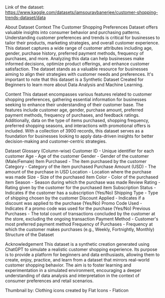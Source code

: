 Link of the dataset: https://www.kaggle.com/datasets/iamsouravbanerjee/customer-shopping-trends-dataset/data

About Dataset
Context
The Customer Shopping Preferences Dataset offers valuable insights into consumer behavior and purchasing patterns. Understanding customer preferences and trends is critical for businesses to tailor their products, marketing strategies, and overall customer experience. This dataset captures a wide range of customer attributes including age, gender, purchase history, preferred payment methods, frequency of purchases, and more. Analyzing this data can help businesses make informed decisions, optimize product offerings, and enhance customer satisfaction. The dataset stands as a valuable resource for businesses aiming to align their strategies with customer needs and preferences. It's important to note that this dataset is a Synthetic Dataset Created for Beginners to learn more about Data Analysis and Machine Learning.

Content
This dataset encompasses various features related to customer shopping preferences, gathering essential information for businesses seeking to enhance their understanding of their customer base. The features include customer age, gender, purchase amount, preferred payment methods, frequency of purchases, and feedback ratings. Additionally, data on the type of items purchased, shopping frequency, preferred shopping seasons, and interactions with promotional offers is included. With a collection of 3900 records, this dataset serves as a foundation for businesses looking to apply data-driven insights for better decision-making and customer-centric strategies.

Dataset Glossary (Column-wise)
Customer ID - Unique identifier for each customer
Age - Age of the customer
Gender - Gender of the customer (Male/Female)
Item Purchased - The item purchased by the customer
Category - Category of the item purchased
Purchase Amount (USD) - The amount of the purchase in USD
Location - Location where the purchase was made
Size - Size of the purchased item
Color - Color of the purchased item
Season - Season during which the purchase was made
Review Rating - Rating given by the customer for the purchased item
Subscription Status - Indicates if the customer has a subscription (Yes/No)
Shipping Type - Type of shipping chosen by the customer
Discount Applied - Indicates if a discount was applied to the purchase (Yes/No)
Promo Code Used - Indicates if a promo code was used for the purchase (Yes/No)
Previous Purchases - The total count of transactions concluded by the customer at the store, excluding the ongoing transaction
Payment Method - Customer's most preferred payment method
Frequency of Purchases - Frequency at which the customer makes purchases (e.g., Weekly, Fortnightly, Monthly)
Structure of the Dataset


Acknowledgement
This dataset is a synthetic creation generated using ChatGPT to simulate a realistic customer shopping experience. Its purpose is to provide a platform for beginners and data enthusiasts, allowing them to create, enjoy, practice, and learn from a dataset that mirrors real-world customer shopping behavior. The aim is to foster learning and experimentation in a simulated environment, encouraging a deeper understanding of data analysis and interpretation in the context of consumer preferences and retail scenarios.

Thumbnail by: Clothing icons created by Flat Icons - Flaticon
